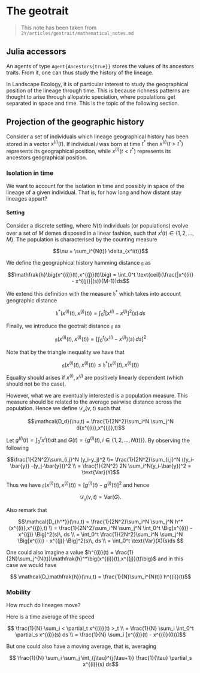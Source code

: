 # The geotrait
> This note has been taken from `2Y/articles/geotrait/mathematical_notes.md`

## Julia accessors
An agents of type `Agent{Ancestors{true}}` stores the values of its ancestors traits. From it, one can thus study the history of the lineage.

In Landscape Ecology, it is of particular interest to study the geographical position of the lineage through time. This is because richness patterns are thought to arise through allopatric speciation, where populations get separated in space and time. This is the topic of the following section.

## Projection of the geographic history

Consider a set of individuals which lineage geographical history has been stored in a vector $`x^{(i)}(t)`$. If individual $`i`$ was born at time $`t^*`$ then $`x^{(i)}(t>t^*)`$ represents its geographical position, while $`x^{(i)}(t<t^*)`$ represents its ancestors geographical position.

### Isolation in time
We want to account for the isolation in time and possibly in space of the lineage of a given individual. That is, for how long and how distant stay lineages appart?

#### Setting
Consider a discrete setting, where $`N(t)`$ individuals (or populations) evolve over a set of $`M`$ demes disposed in a linear fashion, such that $`x^i(t) \in \{1,2,...,M\}`$. The population is characterised by the counting measure 
```math
\nu = \sum_i^{N(t)} \delta_{x^i(t)}
```


We define the geographical history hamming distance $`\mathfrak{g}`$ as 
```math
\mathfrak{h}\big(x^{(i)}(t),x^{(j)}(t)\big) = \int_0^t \text{ceil}(\frac{|x^{(i)} - x^{(j)}|(s)}{M-1})ds
```

We extend this definition with the measure $`\mathfrak{h}^*`$ which takes into account geographic distance
```math
\mathfrak{h}^*\big(x^{(i)}(t),x^{(j)}(t)\big) = \int_0^t \Big[x^{(i)} - x^{(j)} \Big]^2(s)\, ds
```

Finally, we introduce the geotrait distance $`\mathfrak{g}`$ as
```math
\mathfrak{g}\big(x^{(i)}(t),x^{(j)}(t)\big) = \Big[\int_0^t (  x^{(i)} - x^{(j)} )(s) \, ds\Big]^2
```

Note that by the triangle inequality we have that

```math
\mathfrak{g}\big(x^{(i)}(t),x^{(j)}(t)\big) \leq \mathfrak{h}^*\big(x^{(i)}(t),x^{(j)}(t)\big)
```
Equality should arises if $`x^{(i)}, x^{(j)}`$ are positively linearly dependent (which should not be the case).

However, what we are eventually interested is a population measure. This measure should be related to the average pairwise distance across the population. Hence we define $`\mathcal{D_d}(\nu,t)`$ such that 

```math
\mathcal{D_d}(\nu,t) = \frac{1}{2N^2}\sum_i^N  \sum_j^N d(x^{(i)},x^{(j)},t)
```

Let $`g^{(i)}(t) = \int_0^t x^{i}(t) dt`$ and $`G(t) = \{g^{(i)}(t), i \in \{1,2,\dots,N(t)\}\}`$. By observing the following

```math
\frac{1}{2N^2}\sum_{i,j}^N (y_i-y_j)^2 \\=
 \frac{1}{2N^2}\sum_{i,j}^N ((y_i-\bar{y}) -(y_j-\bar{y}))^2 \\
 = \frac{1}{2N^2} 2N \sum_i^N(y_i-\bar{y})^2 = \text{Var}(Y)
```

Thus we have $`\mathfrak{g}\big(x^{(i)}(t),x^{(j)}(t)\big) = [g^{(i)}(t) - g^{(j)}(t)]^2`$  and hence 
```math
    \mathcal{D_\mathfrak{g}}(\nu,t) = \text{Var}(G).
```

Also  remark that 

```math
\mathcal{D_{h^*}}(\nu,t) = \frac{1}{2N^2}\sum_i^N  \sum_j^N h^*(x^{(i)},x^{(j)},t) \\
= \frac{1}{2N^2}\sum_i^N  \sum_j^N  \int_0^t \Big[x^{(i)} - x^{(j)} \Big]^2(s)\, ds \\
= \int_0^t  \frac{1}{2N^2}\sum_i^N  \sum_j^N  \Big[x^{(i)} - x^{(j)} \Big]^2(s)\, ds \\
= \int_0^t \text{Var}(X)(s)ds

```

One could also imagine a value $`h^{(i)}(t) = \frac{1}{2N}\sum_j^{N(t)}\mathfrak{h}^*\big(x^{(i)}(t),x^{(j)}(t)\big)`$ and in this case we would have 
```math
    \mathcal{D_\mathfrak{h}}(\nu,t) = \frac{1}{N}\sum_i^{N(t)} h^{(i)}(t)
```

### Mobility
How much do lineages move?

Here is a time average of the speed
```math
    \frac{1}{N} \sum_i < \partial_t x^{(i)}(t) >_t \\
    =  \frac{1}{N} \sum_i \int_0^t \partial_s x^{(i)}(s) ds \\
    = \frac{1}{N} \sum_i [x^{(i)}(t) - x^{(i)}(0))]
```

But one could also have a moving average, that is, averaging
```math
    \frac{1}{N} \sum_i \sum_j \int_{j\tau}^{j(\tau+1)} \frac{1}{\tau} \partial_s x^{(i)}(s) ds
```